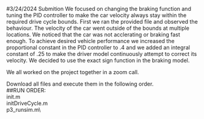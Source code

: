 #3/24/2024 Submition 
We focused on changing the braking function and tuning the PID controller to make the car velocity always stay within the required drive cycle bounds. First we ran the provided file and observed the behaviour. The velocity of the car went outside of the bounds at multiple locations. We noticed that the car was not acclerating or braking fast enough. To achieve desired vehicle performance we increased the proportional constant in the PID controller to .4 and we added an integral constant of .25 to make the driver model continuously attempt to correct its velocity. We decided to use the exact sign function in the braking model.

We all worked on the project together in a zoom call.

Download all files and execute them in the following order.\
##RUN ORDER:\
init.m\
initDriveCycle.m\
p3_runsim.m\
